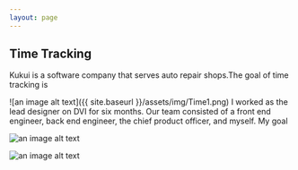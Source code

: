 ```yaml
---
layout: page
---
```



## Time Tracking

Kukui is a software company that serves auto repair shops.The goal of time tracking is

![an image alt text]({{ site.baseurl }}/assets/img/Time1.png)
I worked as the lead designer on DVI for  six months. Our team consisted of a front end engineer, back end engineer, the chief product officer, and myself. My goal

![an image alt text]({{base.siteurl}}/assets/img/Time2.png)


![an image alt text]({{base.siteurl}}/assets/img/Time3.png)
